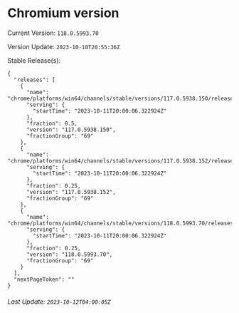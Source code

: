 # Chromium version

Current Version: `118.0.5993.70`

Version Update: `2023-10-10T20:55:36Z`

Stable Release(s):
```
{
  "releases": [
    {
      "name": "chrome/platforms/win64/channels/stable/versions/117.0.5938.150/releases/1697054406",
      "serving": {
        "startTime": "2023-10-11T20:00:06.322924Z"
      },
      "fraction": 0.5,
      "version": "117.0.5938.150",
      "fractionGroup": "69"
    },
    {
      "name": "chrome/platforms/win64/channels/stable/versions/117.0.5938.152/releases/1697054406",
      "serving": {
        "startTime": "2023-10-11T20:00:06.322924Z"
      },
      "fraction": 0.25,
      "version": "117.0.5938.152",
      "fractionGroup": "69"
    },
    {
      "name": "chrome/platforms/win64/channels/stable/versions/118.0.5993.70/releases/1697054406",
      "serving": {
        "startTime": "2023-10-11T20:00:06.322924Z"
      },
      "fraction": 0.25,
      "version": "118.0.5993.70",
      "fractionGroup": "69"
    }
  ],
  "nextPageToken": ""
}
```

###### Last Update: `2023-10-12T04:00:05Z`
        
